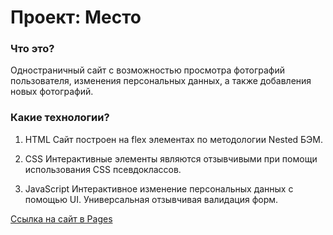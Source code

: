 # Проект: Место

### Что это?
Одностраничный сайт с возможностью просмотра фотографий пользователя, изменения персональных данных, а также добавления новых фотографий.

### Какие технологии?
1. HTML
Сайт построен на flex элементах по методологии Nested БЭМ. 

2. CSS
Интерактивные элементы являются отзывчивыми при помощи использования CSS псевдоклассов.

3. JavaScript
Интерактивное изменение персональных данных с помощью UI. 
Универсальная отзывчивая валидация форм.


[Ссылка на сайт в Pages](https://thealekzzz.github.io/mesto/)